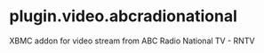 plugin.video.abcradionational
=============================

XBMC addon for video stream from ABC Radio National TV - RNTV 
